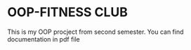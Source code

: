 # OOP-FITNESS CLUB
This is my OOP procject from second semester.
You can find documentation in pdf file
